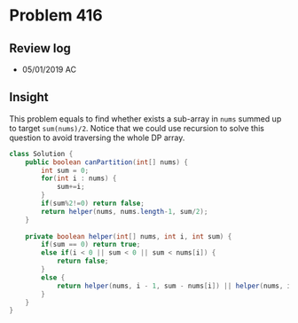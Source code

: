 # Problem 416
## Review log
+ 05/01/2019 AC

## Insight
This problem equals to find whether exists a sub-array in `nums` summed up to target `sum(nums)/2`. Notice that we could use recursion to solve this question to avoid traversing the whole DP array.
```java
class Solution {
    public boolean canPartition(int[] nums) {
        int sum = 0;
        for(int i : nums) {
            sum+=i;
        }
        if(sum%2!=0) return false;
        return helper(nums, nums.length-1, sum/2);
    }
    
    private boolean helper(int[] nums, int i, int sum) {
        if(sum == 0) return true;
        else if(i < 0 || sum < 0 || sum < nums[i]) {
            return false;
        }
        else {
            return helper(nums, i - 1, sum - nums[i]) || helper(nums, i - 1, sum);
        }
    }
}
```
